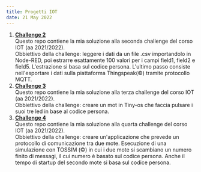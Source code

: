 ```yaml
---
title: Progetti IOT
date: 21 May 2022
---
```


1.  **[Challenge 2](https://github.com/simoasnaghi/Challenge2-IOT)**  
      Questo repo contiene la mia soluzione alla seconda challenge del corso IOT (aa 2021/2022).  
      Obbiettivo della challenge: leggere i dati da un file .csv importandolo in Node-RED, poi estrarre esattamente 100 valori per i campi field1, field2 e field5. L'estrazione si basa sul codice persona. L'ultimo passo consiste nell'esportare i dati sulla piattaforma Thingspeak(&copy;) tramite protocollo MQTT.  
2.  **[Challenge 3](https://github.com/simoasnaghi/Challenge3-IOT)**  
      Questo repo contiene la mia soluzione alla terza challenge del corso IOT (aa 2021/2022).  
      Obbiettivo della challenge: creare un mot in Tiny-os che faccia pulsare i suoi tre led in base al codice persona.  
3.  **[Challenge 4](https://github.com/simoasnaghi/Challenge4-IOT)**  
      Questo repo contiene la mia soluzione alla quarta challenge del corso IOT (aa 2021/2022).  
      Obbiettivo della challenge: creare un'applicazione che prevede un protocollo di comunicazione tra due mote. Esecuzione di una simulazione con TOSSIM (&copy;) in cui i due mote si scambiano un numero finito di messagi, il cui numero è basato sul codice persona. Anche il tempo di startup del secondo mote si basa sul codice persona.  